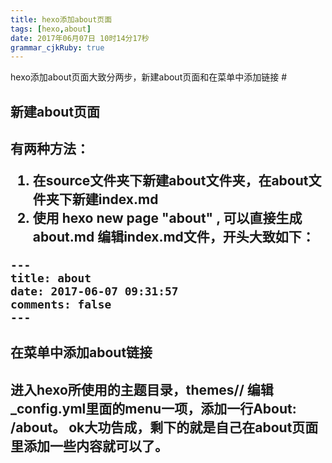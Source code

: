 ```yaml
---
title: hexo添加about页面 
tags: [hexo,about]
date: 2017年06月07日 10时14分17秒
grammar_cjkRuby: true
---
```

hexo添加about页面大致分两步，新建about页面和在菜单中添加链接
#<h2> 新建about页面<h2>
有两种方法：

 1. 在source文件夹下新建about文件夹，在about文件夹下新建index.md
 2. 使用 hexo new page "about" , 可以直接生成about.md
 编辑index.md文件，开头大致如下：
 

``` stylus
---
title: about
date: 2017-06-07 09:31:57
comments: false
---
```
<h2>在菜单中添加about链接<h2>
进入hexo所使用的主题目录，themes/<theme_name>/ 编辑_config.yml里面的menu一项，添加一行About: /about。
ok大功告成，剩下的就是自己在about页面里添加一些内容就可以了。

